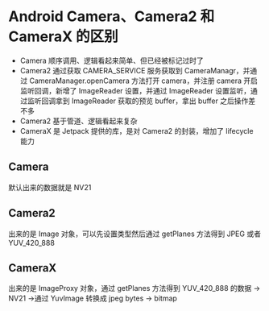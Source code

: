 
# Android Camera、Camera2 和 CameraX 的区别
- Camera 顺序调用、逻辑看起来简单、但已经被标记过时了
- Camera2 通过获取 CAMERA_SERVICE 服务获取到 CameraManagr，并通过 CameraManager.openCamera 方法打开 camera，并注册 camera 开启监听回调，新增了 ImageReader 设置，并通过 ImageReader 设置监听，通过监听回调拿到 ImageReader 获取的预览 buffer，拿出 buffer 之后操作差不多
- Camera2 基于管道、逻辑看起来复杂
- CameraX 是 Jetpack 提供的库，是对 Camera2 的封装，增加了 lifecycle 能力


## Camera
默认出来的数据就是 NV21

## Camera2
出来的是 Image 对象，可以先设置类型然后通过 getPlanes 方法得到 JPEG 或者 YUV_420_888

## CameraX

出来的是 ImageProxy 对象，通过 getPlanes 方法得到 YUV_420_888 的数据 -> NV21 ->通过 YuvImage 转换成 jpeg bytes -> bitmap